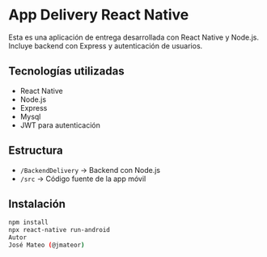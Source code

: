 # App Delivery React Native

Esta es una aplicación de entrega desarrollada con React Native y Node.js.  
Incluye backend con Express y autenticación de usuarios.

## Tecnologías utilizadas
- React Native
- Node.js
- Express
- Mysql
- JWT para autenticación

## Estructura
- `/BackendDelivery` → Backend con Node.js
- `/src` → Código fuente de la app móvil

## Instalación

```bash
npm install
npx react-native run-android
Autor
José Mateo (@jmateor)
